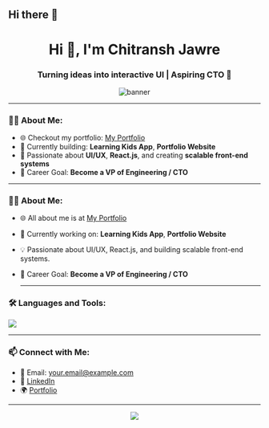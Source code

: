 ## Hi there 👋

<h1 align="center">Hi 👋, I'm Chitransh Jawre</h1>
<h3 align="center">Turning ideas into interactive UI | Aspiring CTO 🚀</h3>

<p align="center">
  <img src="[https://github.com/ChitranshJNGTS/ChitranshJNGTS/blob/main/banner.png](https://www.google.com/url?sa=i&url=https%3A%2F%2Fwww.linkedin.com%2Fpulse%2Fnext-js-vs-react-which-framework-do-you-opt-front-end-development-srmle&psig=AOvVaw30GiUdLJpkDEt8H7cYDCBd&ust=1744279639529000&source=images&cd=vfe&opi=89978449&ved=0CBQQjRxqFwoTCIjrt-7ayowDFQAAAAAdAAAAABAE)" alt="banner" />
</p>

---

### 👨‍💻 About Me:
- 🌐 Checkout my portfolio: [My Portfolio](https://your-portfolio-link.com)
- 🧠 Currently building: **Learning Kids App**, **Portfolio Website**
- 🎨 Passionate about **UI/UX**, **React.js**, and creating **scalable front-end systems**
- 🎯 Career Goal: **Become a VP of Engineering / CTO**

---

### 👨‍💻 About Me:

- 🌐 All about me is at [My Portfolio](https://your-portfolio-link.com)
- 🔭 Currently working on: **Learning Kids App**, **Portfolio Website**
- 💡 Passionate about UI/UX, React.js, and building scalable front-end systems.
- 🎯 Career Goal: **Become a VP of Engineering / CTO**

  ---
### 🛠️ Languages and Tools:
<img src="https://skillicons.dev/icons?i=react,redux,tailwind,js,html,css,vscode,github" />

---




### 📫 Connect with Me:
- 📧 Email: your.email@example.com
- 💼 [LinkedIn](https://linkedin.com/in/your-profile)
- 🌍 [Portfolio](https://your-portfolio-link.com)

---

<p align="center">
  <img src="https://readme-typing-svg.herokuapp.com?font=Fira+Code&size=20&duration=4000&pause=1000&color=00F7FF&center=true&vCenter=true&width=435&lines=I+build+interactive+UIs+with+React;I+love+frontend+engineering;Always+learning+something+new" />
</p>
